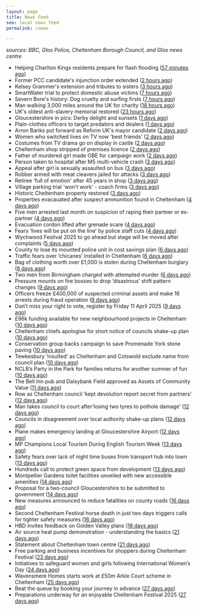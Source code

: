 ```yaml
---
layout: page
title: News Feed
seo: local news feed
permalink: /news

---
```


_sources: BBC, Glos Police, Cheltenham Borough Council, and Glos news centre_

<!-- news_marker starts -->
- Helping Charlton Kings residents prepare for flash flooding ([57 minutes ago](https://www.cheltenham.gov.uk/news/article/3000/helping_charlton_kings_residents_prepare_for_flash_flooding))
- Former PCC candidate's injunction order extended ([2 hours ago](https://www.bbc.com/news/articles/cde2yezdzn0o))
- Kelsey Grammer's extension and tributes to sisters ([3 hours ago](https://www.bbc.com/news/articles/c5y6317vn99o))
- SmartWater trial to protect domestic abuse victims ([7 hours ago](https://www.bbc.com/news/articles/cvg573zv3p8o))
- Severn Bore's history: Dog cruelty and surfing firsts ([7 hours ago](https://www.bbc.com/news/articles/cx2e2501nk0o))
- Man walking 3,000 miles around the UK for charity ([18 hours ago](https://www.bbc.com/news/articles/cz6dxnxqgw6o))
- UK's oldest anti-slavery memorial restored ([23 hours ago](https://www.bbc.com/news/articles/cx2g954nyrpo))
- Gloucestershire in pics: Derby delight and sunsets ([1 days ago](https://www.bbc.com/news/articles/czjer7m1kwpo))
- Plain-clothes officers to target predators and dealers ([1 days ago](https://www.bbc.com/news/articles/cly6y56ne5no))
- Arron Banks put forward as Reform UK's mayor candidate ([2 days ago](https://www.bbc.com/news/articles/cgj5jddgy3lo))
- Women who switched lives on TV now 'best friends' ([2 days ago](https://www.bbc.com/news/articles/cgj5xwlyn48o))
- Costumes from TV drama go on display in castle ([2 days ago](https://www.bbc.com/news/articles/cge13yzyl5do))
- Cheltenham shop stripped of premises licence ([2 days ago](https://gloucesternewscentre.co.uk/cheltenham-shop-stripped-of-premises-licence/))
- Father of murdered girl made OBE for campaign work ([2 days ago](https://www.bbc.com/news/articles/c7989q1xgrdo))
- Person taken to hospital after M5 multi-vehicle crash ([3 days ago](https://www.bbc.com/news/articles/c1kjk43wv9no))
- Appeal after girl is sexually assaulted on bus ([3 days ago](https://www.bbc.com/news/articles/c0egegzq8xro))
- Robber armed with meat cleavers jailed for attacks ([3 days ago](https://www.bbc.com/news/articles/c5yx1v5d40vo))
- Retiree 'full of emotion' after 45 years in shop ([3 days ago](https://www.bbc.com/news/articles/ckg858r0gwwo))
- Village parking trial 'won't work' - coach firms ([3 days ago](https://www.bbc.com/news/articles/cjw2zlp61weo))
- Historic Cheltenham property restored ([3 days ago](https://gloucesternewscentre.co.uk/historic-cheltenham-property-restored/))
- Properties evacauated after suspect ammunition found in Cheltenham ([4 days ago](https://gloucesternewscentre.co.uk/propeties-evacauated-after-suspect-ammuintion-found-in-cheltenham/))
- Five men arrested last month on suspicion of raping their partner or ex-partner ([4 days ago](https://gloucesternewscentre.co.uk/five-men-arrested-last-month-on-suspicion-of-raping-their-partner-or-ex-partner/))
- Evacuation cordon lifted after grenade scare ([4 days ago](https://gloucesternewscentre.co.uk/evacuation-cordon-lifted-after-grenade-scare/))
- Fears ‘lives will be put on the line’ by police staff cuts ([4 days ago](https://gloucesternewscentre.co.uk/fears-lives-will-be-put-on-the-line-by-police-staff-cuts/))
- Wychwood Festival 2025 to go ahead but stage will be moved after complaints ([5 days ago](https://gloucesternewscentre.co.uk/wychwood-festival-2025-to-go-ahead-but-stage-will-be-moved-after-complaints/))
- County to lose its mounted police unit in cost savings plan ([6 days ago](https://gloucesternewscentre.co.uk/county-to-lose-its-mounted-police-unit-in-cost-savings-plan/))
- Traffic fears over ‘chicanes’ installed in Cheltenham ([6 days ago](https://gloucesternewscentre.co.uk/traffic-fears-over-chicanes-installed-in-cheltenham/))
- Bag of clothing worth over £1,000 is stolen during Cheltenham burglary ([6 days ago](https://gloucesternewscentre.co.uk/bag-of-clothing-worth-over-1000-is-stolen-during-cheltenham-burglary/))
- Two men from Birmingham charged with attempted murder ([6 days ago](https://gloucesternewscentre.co.uk/two-men-from-birmingham-charged-with-attempted-murder/))
- Pressure mounts on fire bosses to drop ‘disastrous’ shift pattern changes ([9 days ago](https://gloucesternewscentre.co.uk/pressure-mounts-on-fire-bosses-to-drop-disastrous-shift-pattern-changes/))
- Officers freeze £400,000 of suspected criminal assets and make 16 arrests during fraud operation ([9 days ago](https://gloucesternewscentre.co.uk/officers-freeze-400000-of-suspected-criminal-assets-and-make-16-arrests-during-fraud-operation/))
- Don’t miss your right to vote, register by Friday 11 April 2025 ([9 days ago](https://www.cheltenham.gov.uk/news/article/2999/dont_miss_your_right_to_vote_register_by_friday_11_april_2025))
- £96k funding available for new neighbourhood projects in Cheltenham ([10 days ago](https://www.cheltenham.gov.uk/news/article/2998/96k_funding_available_for_new_neighbourhood_projects_in_cheltenham))
- Cheltenham chiefs apologise for short notice of councils shake-up plan ([10 days ago](https://gloucesternewscentre.co.uk/cheltenham-chiefs-apologise-for-short-notice-of-councils-shake-up-plan/))
- Conservation group backs campaign to save Promenade York stone paving ([10 days ago](https://gloucesternewscentre.co.uk/conservation-group-backs-campaign-to-save-promenade-york-stone-paving/))
- Tewkesbury ‘insulted’ as Cheltenham and Cotswold exclude name from council plan ([10 days ago](https://gloucesternewscentre.co.uk/tewkesbury-insulted-as-cheltenham-and-cotswold-exclude-name-from-council-plan/))
- NCLB’s Party in the Park for families returns for another summer of fun ([10 days ago](https://www.cheltenham.gov.uk/news/article/2997/nclbs_party_in_the_park_for_families_returns_for_another_summer_of_fun))
- The Bell Inn pub and Daisybank Field approved as Assets of Community Value ([11 days ago](https://www.cheltenham.gov.uk/news/article/2996/the_bell_inn_pub_and_daisybank_field_approved_as_assets_of_community_value))
- Row as Cheltenham council ‘kept devolution report secret from partners’ ([12 days ago](https://gloucesternewscentre.co.uk/row-as-cheltenham-council-kept-devolution-report-secret-from-partners/))
- Man takes council to court after’losing two tyres to pothole damage’ ([12 days ago](https://gloucesternewscentre.co.uk/man-takes-council-to-court-afterlosing-two-tyres-to-pothole-damage/))
- Councils in disagreement over local authority shake-up plans ([12 days ago](https://gloucesternewscentre.co.uk/councils-in-disagreement-over-local-authority-shake-up-plans/))
- Plane makes emergency landing at Gloucestershire Airport ([12 days ago](https://gloucesternewscentre.co.uk/plane-makes-emergency-landing-at-gloucestershire-airport/))
- MP Champions Local Tourism During English Tourism Week ([13 days ago](https://gloucesternewscentre.co.uk/mp-champions-local-tourism-during-english-tourism-week/))
- Safety fears over lack of night time buses from transport hub into town ([13 days ago](https://gloucesternewscentre.co.uk/safety-fears-over-lack-of-night-time-buses-from-transport-hub-into-town/))
- Hundreds call to protect green space from development ([13 days ago](https://gloucesternewscentre.co.uk/hundreds-call-to-protect-green-space-from-development/))
- Montpellier Gardens toilet facilities unveiled with new accessible amenities ([14 days ago](https://www.cheltenham.gov.uk/news/article/2995/montpellier_gardens_toilet_facilities_unveiled_with_new_accessible_amenities))
- Proposal for a two-council Gloucestershire to be submitted to government ([14 days ago](https://www.cheltenham.gov.uk/news/article/2994/proposal_for_a_two-council_gloucestershire_to_be_submitted_to_government))
- New measures announced to reduce fatalities on county roads ([16 days ago](https://gloucesternewscentre.co.uk/new-measures-announced-to-reduce-fatalities-on-county-roads/))
- Second Cheltenham Festival horse death in just two days triggers calls for tighter safety measures ([16 days ago](https://gloucesternewscentre.co.uk/second-cheltenham-festival-horse-death-in-just-two-days-triggers-calls-for-tighter-safety-measures/))
- HBD invites feedback on Golden Valley plans ([18 days ago](https://www.cheltenham.gov.uk/news/article/2993/hbd_invites_feedback_on_golden_valley_plans))
- Air source heat pump demonstration - understanding the basics ([21 days ago](https://www.cheltenham.gov.uk/news/article/2992/air_source_heat_pump_demonstration_-_understanding_the_basics))
- Statement about Cheltenham town centre ([21 days ago](https://www.cheltenham.gov.uk/news/article/2991/statement_about_cheltenham_town_centre))
- Free parking and business incentives for shoppers during Cheltenham Festival ([23 days ago](https://www.cheltenham.gov.uk/news/article/2990/free_parking_and_business_incentives_for_shoppers_during_cheltenham_festival))
- Initiatives to safeguard women and girls following International Women’s Day ([24 days ago](https://www.cheltenham.gov.uk/news/article/2989/initiatives_to_safeguard_women_and_girls_following_international_womens_day))
- Wavensmere Homes starts work at £50m Arkle Court scheme in Cheltenham ([25 days ago](https://www.cheltenham.gov.uk/news/article/2988/wavensmere_homes_starts_work_at_50m_arkle_court_scheme_in_cheltenham))
- Beat the queue by booking your journey in advance ([27 days ago](https://www.cheltenham.gov.uk/news/article/2987/beat_the_queue_by_booking_your_journey_in_advance))
- Preparations underway for an enjoyable Cheltenham Festival 2025 ([27 days ago](https://www.cheltenham.gov.uk/news/article/2986/preparations_underway_for_an_enjoyable_cheltenham_festival_2025))

<!-- news_marker ends -->
